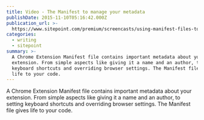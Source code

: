 ```yaml
---
title: Video - The Manifest to manage your metadata
publishDate: 2015-11-10T05:16:42.000Z
publication_url: >-
  https://www.sitepoint.com/premium/screencasts/using-manifest-files-to-manage-your-chrome-extension-s-metadata
categories:
  - writing
  - sitepoint
summary: >-
  A Chrome Extension Manifest file contains important metadata about your
  extension. From simple aspects like giving it a name and an author, to setting
  keyboard shortcuts and overriding browser settings. The Manifest file gives
  life to your code.
---
```


A Chrome Extension Manifest file contains important metadata about your extension. From simple aspects like giving it a name and an author, to setting keyboard shortcuts and overriding browser settings. The Manifest file gives life to your code.
